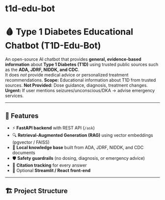 # t1d-edu-bot
# 🩸 Type 1 Diabetes Educational Chatbot (T1D-Edu-Bot)

An open-source AI chatbot that provides **general, evidence-based information** about **Type 1 Diabetes (T1D)** using trusted public sources such as the **ADA, JDRF, NIDDK, and CDC**.  
It does *not* provide medical advice or personalized treatment recommendations.
**Scope:** Educational information about T1D from trusted sources.
**Not Provided:** Dose guidance, diagnosis, treatment changes.
**Urgent:** If user mentions seizures/unconscious/DKA → advise emergency services.


---

## 🚀 Features
- ⚡ **FastAPI backend** with REST API (`/ask`)
- 🔍 **Retrieval-Augmented Generation (RAG)** using vector embeddings (pgvector / FAISS)
- 🧠 **Local knowledge base** built from ADA, JDRF, NIDDK, and CDC documents
- 🛡️ **Safety guardrails** (no dosing, diagnosis, or emergency advice)
- 🧾 **Citation tracking** for every answer
- 💬 Optional **Streamlit / React front-end**

---

## 🏗️ Project Structure

